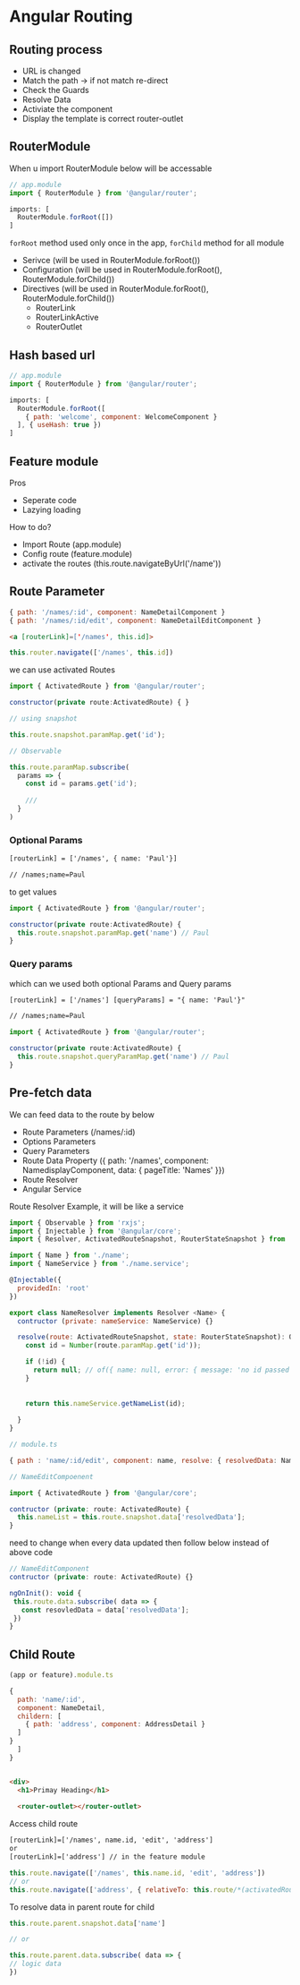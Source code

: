 # Angular Routing

## Routing process 
* URL is changed
* Match the path -> if not match re-direct 
* Check the Guards 
* Resolve Data 
* Activiate the component
* Display the template is correct router-outlet

## RouterModule 
When u import RouterModule below will be accessable 

```js
// app.module
import { RouterModule } from '@angular/router';

imports: [
  RouterModule.forRoot([])
]
```

`forRoot` method used only once in the app, `forChild` method for all module

* Serivce (will be used in  RouterModule.forRoot())
* Configuration (will be used in RouterModule.forRoot(), RouterModule.forChild())
* Directives (will be used in RouterModule.forRoot(), RouterModule.forChild())
  * RouterLink 
  * RouterLinkActive
  * RouterOutlet
  
## Hash based url 

```js
// app.module
import { RouterModule } from '@angular/router';

imports: [
  RouterModule.forRoot([
    { path: 'welcome', component: WelcomeComponent }
  ], { useHash: true })
]
```

## Feature module 

Pros 

* Seperate code 
* Lazying loading 

How to do? 

* Import Route (app.module)
* Config route (feature.module)
* activate the routes (this.route.navigateByUrl('/name'))

## Route Parameter 

```js
{ path: '/names/:id', component: NameDetailComponent }
{ path: '/names/:id/edit', component: NameDetailEditComponent }
```

```html
<a [routerLink]=['/names', this.id]>
```
```js
this.router.navigate(['/names', this.id])
```

we can use activated Routes 

```js 
import { ActivatedRoute } from '@angular/router';

constructor(private route:ActivatedRoute) { }

// using snapshot 

this.route.snapshot.paramMap.get('id');

// Observable

this.route.paramMap.subscribe(
  params => {
    const id = params.get('id');
    
    ///
  }
)
```
### Optional Params 

```html
[routerLink] = ['/names', { name: 'Paul'}]

// /names;name=Paul
```
to get values

```js
import { ActivatedRoute } from '@angular/router';

constructor(private route:ActivatedRoute) { 
  this.route.snapshot.paramMap.get('name') // Paul
}
```
### Query params 

which can we used both optional Params and Query params


```html
[routerLink] = ['/names'] [queryParams] = "{ name: 'Paul'}"

// /names;name=Paul
```

```js
import { ActivatedRoute } from '@angular/router';

constructor(private route:ActivatedRoute) { 
  this.route.snapshot.queryParamMap.get('name') // Paul
}
```

## Pre-fetch data 

We can feed data to the route by below 

* Route Parameters (/names/:id)
* Options Parameters 
* Query Parameters 
* Route Data Property ({ path: '/names', component: NamedisplayComponent, data: { pageTitle: 'Names' }})
* Route Resolver 
* Angular Service 

Route Resolver Example, it will be like a service 
```js
import { Observable } from 'rxjs';
import { Injectable } from '@angular/core';
import { Resolver, ActivatedRouteSnapshot, RouterStateSnapshot } from '@angular/router';

import { Name } from './name';
import { NameService } from './name.service';

@Injectable({
  providedIn: 'root'
})

export class NameResolver implements Resolver <Name> {
  contructor (private: nameService: NameService) {}

  resolve(route: ActivatedRouteSnapshot, state: RouterStateSnapshot): Observable<Name> {
    const id = Number(route.paramMap.get('id'));

    if (!id) {
      return null; // of({ name: null, error: { message: 'no id passed' } })
    }
    
    
    return this.nameService.getNameList(id);
    
  } 
}

// module.ts

{ path : 'name/:id/edit', component: name, resolve: { resolvedData: NameResolver }}

// NameEditCompoenent

import { ActivatedRoute } from '@angular/core';

contructor (private: route: ActivatedRoute) {
  this.nameList = this.route.snapshot.data['resolvedData'];
}
```

need to change when every data updated then follow below instead of above code 

```js 
// NameEditComponent 
contructor (private: route: ActivatedRoute) {}

ngOnInit(): void {
 this.route.data.subscribe( data => {
   const resovledData = data['resolvedData'];
 })
}
```

## Child Route 

```js 
(app or feature).module.ts 

{
  path: 'name/:id',
  component: NameDetail, 
  childern: [
    { path: 'address', component: AddressDetail }
  ]
}
  ]
}
```

```html 

<div>
  <h1>Primay Heading</h1>
  
  <router-outlet></router-outlet>
```
Access child route
```html
[routerLink]=['/names', name.id, 'edit', 'address']
or
[routerLink]=['address'] // in the feature module
```
```js
this.route.navigate(['/names', this.name.id, 'edit', 'address'])
// or 
this.route.navigate(['address', { relativeTo: this.route/*(activatedRoute)*/ }])
```

To resolve data in parent route for child 

```js 
this.route.parent.snapshot.data['name']

// or 

this.route.parent.data.subscribe( data => {
// logic data
})
```
